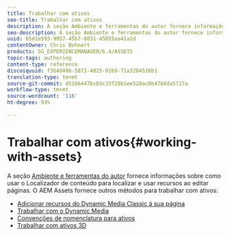 ```yaml
---
title: Trabalhar com ativos
seo-title: Trabalhar com ativos
description: A seção Ambiente e ferramentas do autor fornece informações sobre como usar o Localizador de conteúdo para localizar e usar recursos ao editar páginas. O AEM Assets fornece outros métodos para trabalhar com ativos.
seo-description: A seção Ambiente e ferramentas do autor fornece informações sobre como usar o Localizador de conteúdo para localizar e usar recursos ao editar páginas. O AEM Assets fornece outros métodos para trabalhar com ativos.
uuid: 65d1e593-9957-45b7-8831-45055aa41a1d
contentOwner: Chris Bohnert
products: SG_EXPERIENCEMANAGER/6.4/ASSETS
topic-tags: authoring
content-type: reference
discoiquuid: f3b4d49b-5873-4825-91b9-71a3204516b1
translation-type: tm+mt
source-git-commit: d5166447bc03c33f20b1ee528ac0b4768da5727a
workflow-type: tm+mt
source-wordcount: '116'
ht-degree: 93%

---
```



# Trabalhar com ativos{#working-with-assets}

A seção [Ambiente e ferramentas do autor](/help/sites-authoring/author-environment-tools.md) fornece informações sobre como usar o Localizador de conteúdo para localizar e usar recursos ao editar páginas.  O AEM Assets fornece outros métodos para trabalhar com ativos:

* [Adicionar recursos do Dynamic Media Classic à sua página](/help/sites-classic-ui-authoring/manage-assets-classic-s7.md)
* [Trabalhar com o Dynamic Media](/help/sites-classic-ui-authoring/dynamic-media-assets.md)
* [Convenções de nomenclatura para ativos](/help/sites-classic-ui-authoring/asset-naming-conventions.md)
* [Trabalhar com ativos 3D](/help/sites-classic-ui-authoring/classicui-3dassets.md)
